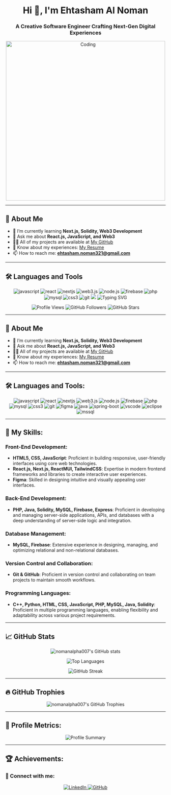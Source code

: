 <h1 align="center">Hi 👋, I'm Ehtasham Al Noman</h1>
<h3 align="center">A Creative Software Engineer Crafting Next-Gen Digital Experiences</h3>

<div align="center" style="position: relative;">
  <p align="center">
  <img src="https://media.giphy.com/media/qgQUggAC3Pfv687qPC/giphy.gif" width="500" alt="Coding" />
</p>
</div>

---

## 💼 About Me

- 🌱 I’m currently learning **Next.js, Solidity, Web3 Development**
- 💬 Ask me about **React.js, JavaScript, and Web3**
- 👨‍💻 All of my projects are available at [My GitHub](https://github.com/NomanALPHA007)
- 📄 Know about my experiences: [My Resume](https://drive.google.com/file/d/1OawdLeBCybtN6IOJxv8IZLo6wHkpOOa4/view?usp=sharing)
- 📫 How to reach me: **ehtasham.noman321@gmail.com**

---

## 🛠️ Languages and Tools

<p align="center">
  <img src="https://img.shields.io/badge/JavaScript-F7DF1E?style=for-the-badge&logo=javascript&logoColor=black" alt="javascript" />
  <img src="https://img.shields.io/badge/React-20232A?style=for-the-badge&logo=react&logoColor=61DAFB" alt="react" />
  <img src="https://img.shields.io/badge/Next.js-000000?style=for-the-badge&logo=nextdotjs&logoColor=white" alt="nextjs" />
  <img src="https://img.shields.io/badge/Web3.js-F16822?style=for-the-badge&logo=web3.js&logoColor=white" alt="web3.js" />
  <img src="https://img.shields.io/badge/Node.js-43853D?style=for-the-badge&logo=node.js&logoColor=white" alt="node.js" />
  <img src="https://img.shields.io/badge/Firebase-FFCA28?style=for-the-badge&logo=firebase&logoColor=black" alt="firebase" />
  <img src="https://img.shields.io/badge/PHP-777BB4?style=for-the-badge&logo=php&logoColor=white" alt="php" />
  <img src="https://img.shields.io/badge/MySQL-4479A1?style=for-the-badge&logo=mysql&logoColor=white" alt="mysql" />
  <img src="https://img.shields.io/badge/CSS3-1572B6?style=for-the-badge&logo=css3&logoColor=white" alt="css3" />
  <img src="https://img.shields.io/badge/Git-F05032?style=for-the-badge&logo=git&logoColor=white" alt="git" />
  <img src="https://img.shields.io/badge/Figma-F24E1E?style=for-the-badge&logo=figma&


<p align="center">
    <img src="https://readme-typing-svg.demolab.com?font=Fira+Code&weight=500&size=21&pause=1000&color=0E75B6&center=true&vCenter=true&width=435&lines=Frontend+Developer;React.js+Enthusiast;Next.js+Learner;Web3+Explorer;Open+to+Collaboration+on+Exciting+Projects" alt="Typing SVG" />
</p>

<p align="center">
  <img src="https://komarev.com/ghpvc/?username=nomanalpha007&label=Profile%20Views&color=brightgreen&style=plastic" alt="Profile Views" />
  <img src="https://img.shields.io/github/followers/nomanalpha007?label=Followers&style=social" alt="GitHub Followers" />
  <img src="https://img.shields.io/github/stars/nomanalpha007?label=Stars&style=social" alt="GitHub Stars" />
</p>

---

## 💼 About Me

- 🌱 I’m currently learning **Next.js, Solidity, Web3 Development**
- 💬 Ask me about **React.js, JavaScript, and Web3**
- 👨‍💻 All of my projects are available at [My GitHub](https://github.com/NomanALPHA007)
- 📄 Know about my experiences: [My Resume](https://drive.google.com/file/d/1OawdLeBCybtN6IOJxv8IZLo6wHkpOOa4/view?usp=sharing)
- 📫 How to reach me: **ehtasham.noman321@gmail.com**

---

## 🛠️ Languages and Tools:

<p align="center">
  <img src="https://img.shields.io/badge/JavaScript-F7DF1E?style=for-the-badge&logo=javascript&logoColor=black" alt="javascript" />
  <img src="https://img.shields.io/badge/React-20232A?style=for-the-badge&logo=react&logoColor=61DAFB" alt="react" />
  <img src="https://img.shields.io/badge/Next.js-000000?style=for-the-badge&logo=nextdotjs&logoColor=white" alt="nextjs" />
  <img src="https://img.shields.io/badge/Web3.js-F16822?style=for-the-badge&logo=web3.js&logoColor=white" alt="web3.js" />
  <img src="https://img.shields.io/badge/Node.js-43853D?style=for-the-badge&logo=node.js&logoColor=white" alt="node.js" />
  <img src="https://img.shields.io/badge/Firebase-FFCA28?style=for-the-badge&logo=firebase&logoColor=black" alt="firebase" />
  <img src="https://img.shields.io/badge/PHP-777BB4?style=for-the-badge&logo=php&logoColor=white" alt="php" />
  <img src="https://img.shields.io/badge/MySQL-4479A1?style=for-the-badge&logo=mysql&logoColor=white" alt="mysql" />
  <img src="https://img.shields.io/badge/CSS3-1572B6?style=for-the-badge&logo=css3&logoColor=white" alt="css3" />
  <img src="https://img.shields.io/badge/Git-F05032?style=for-the-badge&logo=git&logoColor=white" alt="git" />
  <img src="https://img.shields.io/badge/Figma-F24E1E?style=for-the-badge&logo=figma&logoColor=white" alt="figma" />
  <img src="https://img.shields.io/badge/Java-007396?style=for-the-badge&logo=java&logoColor=white" alt="java" />
  <img src="https://img.shields.io/badge/Spring_Boot-6DB33F?style=for-the-badge&logo=spring-boot&logoColor=white" alt="spring-boot" />
  <img src="https://img.shields.io/badge/Visual_Studio_Code-007ACC?style=for-the-badge&logo=visual-studio-code&logoColor=white" alt="vscode" />
  <img src="https://img.shields.io/badge/Eclipse-2C2255?style=for-the-badge&logo=eclipse&logoColor=white" alt="eclipse" />
  <img src="https://img.shields.io/badge/MS_SQL_Server-CC2927?style=for-the-badge&logo=microsoft-sql-server&logoColor=white" alt="mssql" />
</p>

---

## 🚀 My Skills:

### Front-End Development:
- **HTML5, CSS, JavaScript**: Proficient in building responsive, user-friendly interfaces using core web technologies.
- **React.js, Next.js, ReactMUI, TailwindCSS**: Expertise in modern frontend frameworks and libraries to create interactive user experiences.
- **Figma**: Skilled in designing intuitive and visually appealing user interfaces.

### Back-End Development:
- **PHP, Java, Solidity, MySQL, Firebase, Express**: Proficient in developing and managing server-side applications, APIs, and databases with a deep understanding of server-side logic and integration.
  
### Database Management:
- **MySQL, Firebase**: Extensive experience in designing, managing, and optimizing relational and non-relational databases.

### Version Control and Collaboration:
- **Git & GitHub**: Proficient in version control and collaborating on team projects to maintain smooth workflows.

### Programming Languages:
- **C++, Python, HTML, CSS, JavaScript, PHP, MySQL, Java, Solidity**: Proficient in multiple programming languages, enabling flexibility and adaptability across various project requirements.
---

## 📈 GitHub Stats

<p align="center">
  <img src="https://github-readme-stats.vercel.app/api?username=nomanalpha007&show_icons=true&theme=radical" alt="nomanalpha007's GitHub stats" />
</p>

<p align="center">
  <img src="https://github-readme-stats.vercel.app/api/top-langs/?username=nomanalpha007&layout=compact&theme=radical" alt="Top Languages" />
</p>

<p align="center">
  <img src="https://github-readme-streak-stats.herokuapp.com/?user=nomanalpha007&theme=radical" alt="GitHub Streak" />
</p>

---

## 🔥 GitHub Trophies

<p align="center">
  <img src="https://github-profile-trophy.vercel.app/?username=nomanalpha007&theme=soft&row=1&no-bg=true&no-frame=true" alt="nomanalpha007's GitHub Trophies" />
</p>

---

## 🎯 Profile Metrics:

<p align="center">
    <img src="https://github-profile-summary-cards.vercel.app/api/cards/profile-details?username=nomanalpha007&theme=radical" alt="Profile Summary" />
</p>

---

## 🏆 Achievements:



### 💬 Connect with me:
<p align="center">
    <a href="https://linkedin.com/in/ehtasham-al-noman" target="_blank">
        <img src="https://img.shields.io/badge/LinkedIn-%230077B5.svg?style=for-the-badge&logo=linkedin&logoColor=white" alt="LinkedIn"/>
    </a>
    <a href="https://github.com/NomanALPHA007" target="_blank">
        <img src="https://img.shields.io/badge/GitHub-%23121011.svg?style=for-the-badge&logo=github&logoColor=white" alt="GitHub"/>
    </a>
</p>
